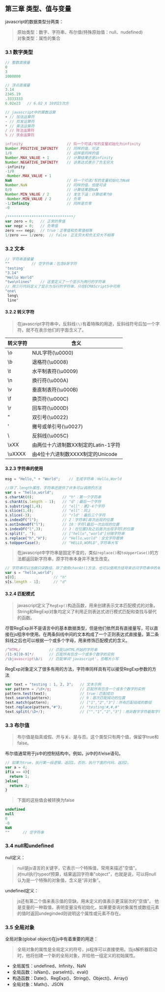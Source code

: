 ## 第三章 类型、值与变量
javascript的数据类型分两类：
> 原始类型：数字、字符串、布尔值(特殊原始值：null、nudefined)  
> 对象类型：属性的集合  

### 3.1 数字类型
``` javascript
// 整数直接量
0
3
1000000

// 浮点直接量
3.14
2345.19
.3333333
6.02e23   // 6.02 X 10的23次方

// javascript中的算数运算
+ // 加法运算符
- // 剪发运算符
* // 乘法运算符
/ // 除法运算符
% // 求余运算符

infinity                    // 将一个可读/写的变量初始化为infinity
Number.POSITIVE_INFINITY    // 同样的值，可读
1/0                         // 这样是同样的值
Number.MAX_VALUE + 1        // 计算结果还是infinity
Number.NEGATIVE_INFINITY    // 该表达式表示了负无穷大
-infinity
-1/0
-Number.MAX_VALUE + 1
NaN                         // 将一个可读/写的变量初始化为NaN
Number.NaN                  // 同样的值，但是可读
0/0                         // 计算结果是NaN
Number.MIN_VALUE / 2        // 发生下溢：计算结果为0
-Number.MIN_VALUE / 2       // 负零
-1/Infinity                 // 同样是负零
-0

/******************************/
var zero = 0;   // 正常的零值
var negz = 0;   // 负零值
zero === negz;  // true：正零值和负零值相等
1/zero === 1/zero;  // false：正无穷大和负无穷大不相等
```

### 3.2 文本
``` javascript
// 字符串直接量
""          // 空字符串：包含0哥字符
'testing'
"3.14"
"Hello World"
"two\nlines"    // 这里定义了一个显示为两行的字符串
// 用三行代码定义了显示为当行的字符串，只在ECMAScript5中可用
"one\           
 long\
 line"
```

#### 3.2.2 转义字符
> 在javascript字符串中，反斜线`(\)`有着特殊的用途，反斜线符号后加一个字符，就不在表示他们的字面含义了。  

| 转义字符 | 含义 |
| ------- | ---- |
| \o | NUL字符(\u0000) |
| \b | 退格符(\u0008) |
| \t | 水平制表符(\u0009) |
| \n | 换行符(\u000A) |
| \v | 垂直制表符(\u000B) |
| \f | 换页符(\u000C) |
| \r | 回车符(\u000D) |
| \" | 双引号(\u0022) |
| \' | 撇号或单引号(\u0027) |
| \\ | 反斜线(\u005C) |
| \xXX | 由两位十六进制数XX制定的Latin-1字符 |
| \uXXXX | 由4位十六进制数XXXX制定的Unicode |  

#### 3.2.3 字符串的使用
``` javascript
msg = "Hello," + "World";    // 生成字符串：Hello,World

//除了.length属性，字符串还提供了许多可以调用的方法
var s = "hello,world";
s.chartAt(0);             // "h"：第一个字符串
s.charAt(s.length - 1);   // "d"：最后一个字符
s.substring(1,4);         // "ell"：第2-4个字符
s.slice(1,4);             // "ell"：同上
s.slice(-3);              // "rld"：最后三个字符
s.indexOf("l");           // 2：字符串l首次出现的位置
s.astIndexOf("l");        // 10：字符l最后一次出现的位置
s.indexOf("l",3);         // 3：在位置3及之后首次出现字符l的位置
s.split(", ");            // ["hello","world"]分隔字符串
s.replace("h","H");       // "Hello,world"：全文字符替换
s.toUpperCase();          // "HELLO,WORLD",字符串大写
```
> 在javascript中字符串是固定不变的，类似`replace()`和`toUpperCase()`的方法都返回新字符串，原字符串本身并不发生改变。  
``` javascript
// 字符串可以当做只读数组，除了使用charAt()方法，也可以使用方括号来访问字符串中的单个字符(16位值)
var s = "hello,world";
s[0];                 // "h"
s[s.length - 1];      // "d"
```

#### 3.2.4 匹配模式
> javascript定义了`RegExp()`构造函数，用来创建表示文本匹配模式的对象。String和RegExp对象均定义了利用正则表达式进行模式匹配和查找与替代的函数。  

尽管RegExp并不是语言中的基本数据类型，但是他们依然具有直接量写，可以直接在js程序中使用。在两条斜线中间的文本构成了一个正则表达式直接量。第二条斜线之后也可以根据一个或多个字母，用来修饰匹配模式的含义。
``` javascript
/^HTML/             // 匹配以HTML开始的字符串
/[1-9][0-9]*/       // 匹配所有包含一个或多个数字的实例
/\bjavascript\b/i   // 匹配单词'javascript'，忽略大小写
```

RegExp对象定义了很多有用的方法，字符串同样具有可以接受RegExp参数的方法
``` javascript
var text = "testing : 1, 2, 3";   // 文本示例
var pattern = /\d+/g;             // 匹配所有包含一个或多个数字的实例
pattern.test(text);               // true：匹配成功
text.search(pattern);             // 9：首次匹配成功的位置
text.match(pattern);              // ["1","2","3"]：所有匹配组成的数组
text.replace(pattern,"#");        // "testing:#,#,#"
text.split(/\D+/);                // ["","1","2","3"]：用非数字字符截取字符串
```

### 3.3 布尔值
> 布尔值是指真或假、开与关、是与否。这个类型只有两个值，保留字true和false。

布尔值通常用于js中的控制结构中。例如，js中的if/else语句。
``` javascript
// 如果为true，执行第一段逻辑，返回1。否则，执行下面的代码，返回2。
var a = 4;
if(a == 4){
  return 1;
}else{
  return 2;
}
```

> 下面的这些值会被转换为false
``` javascript
undefined
null
0
-0
NaN
""      // 空字符串
```

### 3.4 null和undefined

null定义：
> null是js语言的关键字，它表示一个特殊值，常用来描述"空值"。  
> 对null执行typeof预算，结果返回字符串"object"，也就是说，可以将null认为是一个特殊的对象值，含义是“非对象”。  

undefined定义：
> js还有第二个值来表示值的空缺。用未定义的值表示更深层次的“空值”。
> 他是变量的一种取值，表明变量没有初始化，如果要查询对象属性或数组元素的值时返回undeginded则说明这个属性或元素不存在。  

### 3.5 全局对象

全局对象(global object)在js中有着重要的用途：
> 全局对象的属性是全局定义的符号，js程序可以直接使用。当js解析器启动时，他将创建一个新的全局对象，并给他一组定义的初始属性。
* 全局属性：undefined、Infinity、NaN
* 全局函数：isNan()、parseInt()、eval()
* 构造函数：Date()、RegExp()、String()、Object()、Array()
* 全局对象：Math()、JSON